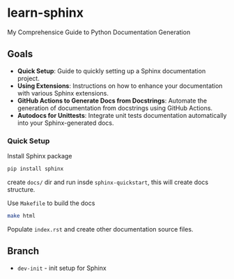 # learn-sphinx
My Comprehensice Guide to Python Documentation Generation

## Goals

- **Quick Setup**: Guide to quickly setting up a Sphinx documentation project.
- **Using Extensions**: Instructions on how to enhance your documentation with various Sphinx extensions.
- **GitHub Actions to Generate Docs from Docstrings**: Automate the generation of documentation from docstrings using GitHub Actions.
- **Autodocs for Unittests**: Integrate unit tests documentation automatically into your Sphinx-generated docs.


### Quick Setup
Install Sphinx package
```bash
pip install sphinx
```
create `docs/` dir and run insde `sphinx-quickstart`, this will create docs structure.

Use `Makefile` to build the docs
```bash
make html
```

Populate `index.rst` and create other documentation source files.


## Branch
- `dev-init` - init setup for Sphinx